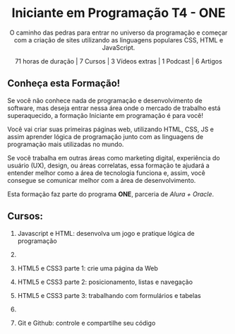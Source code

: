 <div align="center">
<h1>Iniciante em Programação T4 - ONE</h1>
<p>O caminho das pedras para entrar no universo da programação e começar com a criação de sites utilizando as linguagens populares CSS, HTML e JavaScript.</p>
<p>71 horas de duração | 7 Cursos | 3 Vídeos extras | 1 Podcast | 6 Artigos</p>
</div>

## Conheça esta Formação!

Se você não conhece nada de programação e desenvolvimento de software, mas deseja entrar nessa área onde o mercado de trabalho está superaquecido, a formação Iniciante em programação é para você!

Você vai criar suas primeiras páginas web, utilizando HTML, CSS, JS e assim aprender lógica de programação junto com as linguagens de programação mais utilizadas no mundo.

Se você trabalha em outras áreas como marketing digital, experiência do usuário (UX), design, ou áreas correlatas, essa formação te ajudará a entender melhor como a área de tecnologia funciona e, assim, você consegue se comunicar melhor com a área de desenvolvimento.

Esta formação faz parte do programa **ONE**, parceria de *Alura + Oracle*.

## Cursos: 

1. Javascript e HTML: desenvolva um jogo e pratique lógica de programação 

2. 

3. HTML5 e CSS3 parte 1: crie uma página da Web

4. HTML5 e CSS3 parte 2: posicionamento, listas e navegação 

5. HTML5 e CSS3 parte 3: trabalhando com formulários e tabelas

6. 

7. Git e Github: controle e compartilhe seu código